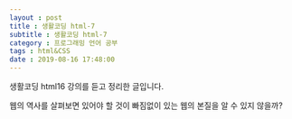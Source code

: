 ```yaml
---
layout : post
title : 생활코딩 html-7
subtitle : 생활코딩 html-7
category : 프로그래밍 언어 공부
tags : html&CSS
date : 2019-08-16 17:48:00
---
```

생활코딩 html16 강의를 듣고 정리한 글입니다.


웹의 역사를 살펴보면 있어야 할 것이 빠짐없이 있는 웹의 본질을 알 수 있지 않을까?
